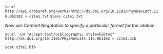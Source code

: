 `$curl http://api.crossref.org/works/http://dx.doi.org/10.1103/PhysRevLett.116.061102 > cite1.txt`
`$less cite1.txt`

_Now use Content Negotation to specify a particular format for the citation._

`$curl -LH "Accept:text/bibliography; style=bibtex" http://dx.doi.org/10.1103/PhysRevLett.116.061102 > cite1.bib`

`$cat cite1.bib`
